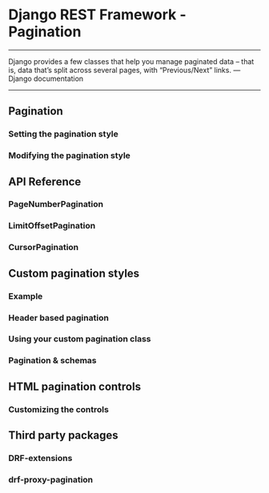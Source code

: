 # Django REST Framework - Pagination

---
Django provides a few classes that help you manage paginated data – that is, data that’s split across several pages, with “Previous/Next” links.
— Django documentation

---

## Pagination
### Setting the pagination style
### Modifying the pagination style

## API Reference
### PageNumberPagination
### LimitOffsetPagination
### CursorPagination

## Custom pagination styles
### Example
### Header based pagination
### Using your custom pagination class
### Pagination & schemas

## HTML pagination controls
### Customizing the controls

## Third party packages
### DRF-extensions
### drf-proxy-pagination
